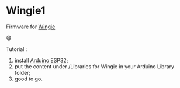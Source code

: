 # Wingie1

Firmware for [Wingie](https://www.mengqimusic.com/wingie-introduction) 

:smile:

Tutorial :
 
1) install [Arduino ESP32](https://docs.espressif.com/projects/arduino-esp32/en/latest/getting_started.html);
2) put the content under /Libraries for Wingie in your Arduino Library folder;
3) good to go.
